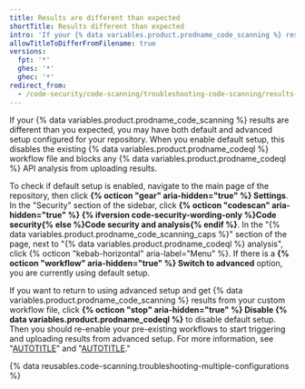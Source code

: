 ```yaml
---
title: Results are different than expected
shortTitle: Results different than expected
intro: 'If your {% data variables.product.prodname_code_scanning %} results are different than you expected, you can check which configurations are active.'
allowTitleToDifferFromFilename: true
versions:
  fpt: '*'
  ghes: '*'
  ghec: '*'
redirect_from:
  - /code-security/code-scanning/troubleshooting-code-scanning/results-are-different-than-expected
---
```


If your {% data variables.product.prodname_code_scanning %} results are different than you expected, you may have both default and advanced setup configured for your repository. When you enable default setup, this disables the existing {% data variables.product.prodname_codeql %} workflow file and blocks any {% data variables.product.prodname_codeql %} API analysis from uploading results.

To check if default setup is enabled, navigate to the main page of the repository, then click **{% octicon "gear" aria-hidden="true" %} Settings**. In the "Security" section of the sidebar, click **{% octicon "codescan" aria-hidden="true" %} {% ifversion code-security-wording-only %}Code security{% else %}Code security and analysis{% endif %}**. In the "{% data variables.product.prodname_code_scanning_caps %}" section of the page, next to "{% data variables.product.prodname_codeql %} analysis", click {% octicon "kebab-horizontal" aria-label="Menu" %}. If there is a **{% octicon "workflow" aria-hidden="true" %} Switch to advanced** option, you are currently using default setup.

If you want to return to using advanced setup and get {% data variables.product.prodname_code_scanning %} results from your custom workflow file, click **{% octicon "stop" aria-hidden="true" %} Disable {% data variables.product.prodname_codeql %}** to disable default setup. Then you should re-enable your pre-existing workflows to start triggering and uploading results from advanced setup. For more information, see "[AUTOTITLE](/actions/managing-workflow-runs/disabling-and-enabling-a-workflow)" and "[AUTOTITLE](/code-security/code-scanning/creating-an-advanced-setup-for-code-scanning/configuring-advanced-setup-for-code-scanning)."

{% data reusables.code-scanning.troubleshooting-multiple-configurations %}
